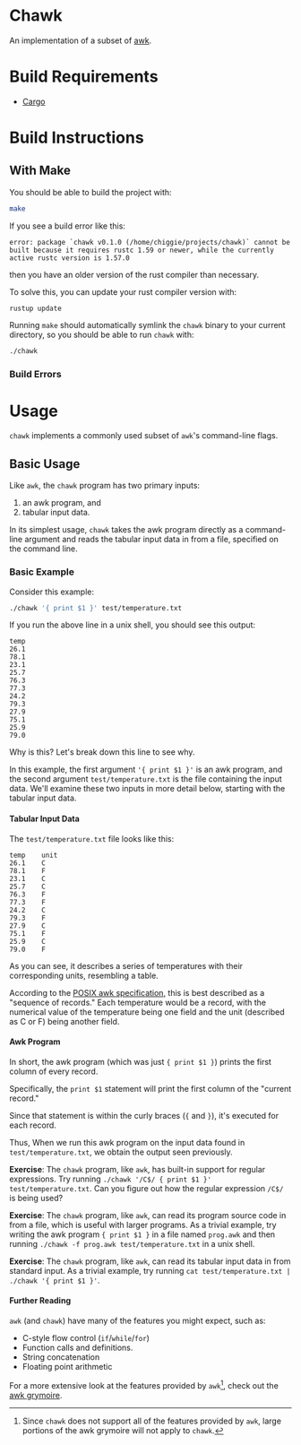# Chawk

An implementation of a subset of [awk](https://en.wikipedia.org/wiki/AWK).

# Build Requirements

- [Cargo](https://doc.rust-lang.org/cargo/getting-started/installation.html)

# Build Instructions

## With Make

You should be able to build the project with:
```bash
make
```

If you see a build error like this:
```
error: package `chawk v0.1.0 (/home/chiggie/projects/chawk)` cannot be built because it requires rustc 1.59 or newer, while the currently active rustc version is 1.57.0
```
then you have an older version of the rust compiler than necessary.

To solve this, you can update your rust compiler version with:
```
rustup update
```

Running `make` should automatically symlink the `chawk` binary to your current
directory, so you should be able to run `chawk` with:
```bash
./chawk
```

### Build Errors

# Usage

`chawk` implements a commonly used subset of `awk`'s command-line flags.

## Basic Usage

Like `awk`, the `chawk` program has two primary inputs:
1. an awk program, and
2. tabular input data.

In its simplest usage, `chawk` takes the awk program directly as a
command-line argument and reads the tabular input data in from a file,
specified on the command line.

### Basic Example

Consider this example:
```bash
./chawk '{ print $1 }' test/temperature.txt
```

If you run the above line in a unix shell, you should see this output:
```
temp
26.1
78.1
23.1
25.7
76.3
77.3
24.2
79.3
27.9
75.1
25.9
79.0
```

Why is this? Let's break down this line to see why.

In this example, the first argument `'{ print $1 }'` is an awk program, and
the second argument `test/temperature.txt` is the file containing the input
data. We'll examine these two inputs in more detail below, starting with the
tabular input data.

#### Tabular Input Data

The `test/temperature.txt` file looks like this:
```
temp	unit
26.1	C
78.1	F
23.1	C
25.7	C
76.3	F
77.3	F
24.2	C
79.3	F
27.9	C
75.1	F
25.9	C
79.0	F
```

As you can see, it describes a series of temperatures with their corresponding
units, resembling a table.

According to the [POSIX awk
specification](https://pubs.opengroup.org/onlinepubs/9699919799/), this is
best described as a "sequence of records." Each temperature would be a record,
with the numerical value of the temperature being one field and the unit
(described as C or F) being another field.

#### Awk Program

In short, the awk program (which was just `{ print $1 }`) prints the first
column of every record.

Specifically, the `print $1` statement will print the first column of the
"current record."

Since that statement is within the curly braces (`{` and `}`), it's executed
for each record.

Thus, When we run this awk program on the input data found in
`test/temperature.txt`, we obtain the output seen previously.

**Exercise**: The `chawk` program, like `awk`, has built-in support for
regular expressions. Try running `./chawk '/C$/ { print $1 }'
test/temperature.txt`. Can you figure out how the regular expression `/C$/` is
being used?

**Exercise**: The `chawk` program, like `awk`, can read its program source
code in from a file, which is useful with larger programs. As a trivial
example, try writing the awk program `{ print $1 }` in a file named `prog.awk`
and then running `./chawk -f prog.awk test/temperature.txt` in a unix shell.

**Exercise**: The `chawk` program, like `awk`, can read its tabular input data
in from standard input. As a trivial example, try running `cat
test/temperature.txt | ./chawk '{ print $1 }'`.

#### Further Reading

`awk` (and `chawk`) have many of the features you might expect, such as:
- C-style flow control (`if`/`while`/`for`)
- Function calls and definitions.
- String concatenation
- Floating point arithmetic

For a more extensive look at the features provided by `awk`[^1], check out the
[awk grymoire](https://www.grymoire.com/Unix/Awk.html).

[^1]: Since `chawk` does not support all of the features provided by `awk`,
  large portions of the awk grymoire will not apply to `chawk`.
